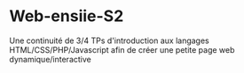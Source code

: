 # Web-ensiie-S2

Une continuité de 3/4 TPs d'introduction aux langages HTML/CSS/PHP/Javascript afin de créer une petite page web dynamique/interactive
